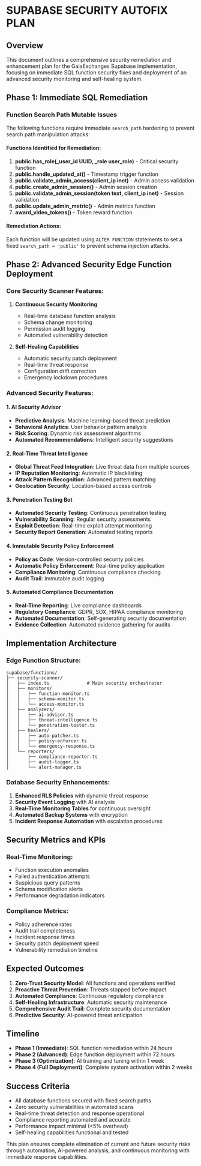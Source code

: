 # SUPABASE SECURITY AUTOFIX PLAN

## Overview
This document outlines a comprehensive security remediation and enhancement plan for the GaiaExchanges Supabase implementation, focusing on immediate SQL function security fixes and deployment of an advanced security monitoring and self-healing system.

## Phase 1: Immediate SQL Remediation

### Function Search Path Mutable Issues
The following functions require immediate `search_path` hardening to prevent search path manipulation attacks:

#### Functions Identified for Remediation:
1. **public.has_role(_user_id UUID, _role user_role)** - Critical security function
2. **public.handle_updated_at()** - Timestamp trigger function
3. **public.validate_admin_access(client_ip inet)** - Admin access validation
4. **public.create_admin_session()** - Admin session creation
5. **public.validate_admin_session(token text, client_ip inet)** - Session validation
6. **public.update_admin_metric()** - Admin metrics function
7. **award_video_tokens()** - Token reward function

#### Remediation Actions:
Each function will be updated using `ALTER FUNCTION` statements to set a fixed `search_path = 'public'` to prevent schema injection attacks.

## Phase 2: Advanced Security Edge Function Deployment

### Core Security Scanner Features:
1. **Continuous Security Monitoring**
   - Real-time database function analysis
   - Schema change monitoring
   - Permission audit logging
   - Automated vulnerability detection

2. **Self-Healing Capabilities**
   - Automatic security patch deployment
   - Real-time threat response
   - Configuration drift correction
   - Emergency lockdown procedures

### Advanced Security Features:

#### 1. AI Security Advisor
- **Predictive Analysis**: Machine learning-based threat prediction
- **Behavioral Analytics**: User behavior pattern analysis
- **Risk Scoring**: Dynamic risk assessment algorithms
- **Automated Recommendations**: Intelligent security suggestions

#### 2. Real-Time Threat Intelligence
- **Global Threat Feed Integration**: Live threat data from multiple sources
- **IP Reputation Monitoring**: Automatic IP blacklisting
- **Attack Pattern Recognition**: Advanced pattern matching
- **Geolocation Security**: Location-based access controls

#### 3. Penetration Testing Bot
- **Automated Security Testing**: Continuous penetration testing
- **Vulnerability Scanning**: Regular security assessments
- **Exploit Detection**: Real-time exploit attempt monitoring
- **Security Report Generation**: Automated testing reports

#### 4. Immutable Security Policy Enforcement
- **Policy as Code**: Version-controlled security policies
- **Automatic Policy Enforcement**: Real-time policy application
- **Compliance Monitoring**: Continuous compliance checking
- **Audit Trail**: Immutable audit logging

#### 5. Automated Compliance Documentation
- **Real-Time Reporting**: Live compliance dashboards
- **Regulatory Compliance**: GDPR, SOX, HIPAA compliance monitoring
- **Automated Documentation**: Self-generating security documentation
- **Evidence Collection**: Automated evidence gathering for audits

## Implementation Architecture

### Edge Function Structure:
```
supabase/functions/
├── security-scanner/
│   ├── index.ts              # Main security orchestrator
│   ├── monitors/
│   │   ├── function-monitor.ts
│   │   ├── schema-monitor.ts
│   │   └── access-monitor.ts
│   ├── analyzers/
│   │   ├── ai-advisor.ts
│   │   ├── threat-intelligence.ts
│   │   └── penetration-tester.ts
│   ├── healers/
│   │   ├── auto-patcher.ts
│   │   ├── policy-enforcer.ts
│   │   └── emergency-response.ts
│   └── reporters/
│       ├── compliance-reporter.ts
│       ├── audit-logger.ts
│       └── alert-manager.ts
```

### Database Security Enhancements:
1. **Enhanced RLS Policies** with dynamic threat response
2. **Security Event Logging** with AI analysis
3. **Real-Time Monitoring Tables** for continuous oversight
4. **Automated Backup Systems** with encryption
5. **Incident Response Automation** with escalation procedures

## Security Metrics and KPIs

### Real-Time Monitoring:
- Function execution anomalies
- Failed authentication attempts
- Suspicious query patterns
- Schema modification alerts
- Performance degradation indicators

### Compliance Metrics:
- Policy adherence rates
- Audit trail completeness
- Incident response times
- Security patch deployment speed
- Vulnerability remediation timeline

## Expected Outcomes

1. **Zero-Trust Security Model**: All functions and operations verified
2. **Proactive Threat Prevention**: Threats stopped before impact
3. **Automated Compliance**: Continuous regulatory compliance
4. **Self-Healing Infrastructure**: Automatic security maintenance
5. **Comprehensive Audit Trail**: Complete security documentation
6. **Predictive Security**: AI-powered threat anticipation

## Timeline
- **Phase 1 (Immediate)**: SQL function remediation within 24 hours
- **Phase 2 (Advanced)**: Edge function deployment within 72 hours
- **Phase 3 (Optimization)**: AI training and tuning within 1 week
- **Phase 4 (Full Deployment)**: Complete system activation within 2 weeks

## Success Criteria
- All database functions secured with fixed search paths
- Zero security vulnerabilities in automated scans
- Real-time threat detection and response operational
- Compliance reporting automated and accurate
- Performance impact minimal (<5% overhead)
- Self-healing capabilities functional and tested

This plan ensures complete elimination of current and future security risks through automation, AI-powered analysis, and continuous monitoring with immediate response capabilities.